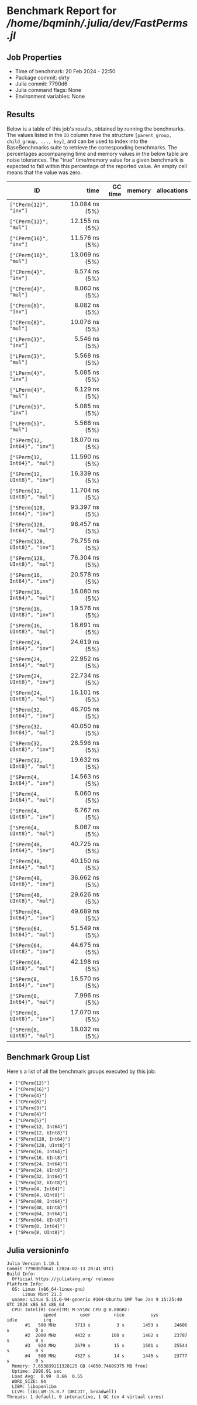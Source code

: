 # Benchmark Report for */home/bqminh/.julia/dev/FastPerms.jl*

## Job Properties
* Time of benchmark: 20 Feb 2024 - 22:50
* Package commit: dirty
* Julia commit: 7790d6
* Julia command flags: None
* Environment variables: None

## Results
Below is a table of this job's results, obtained by running the benchmarks.
The values listed in the `ID` column have the structure `[parent_group, child_group, ..., key]`, and can be used to
index into the BaseBenchmarks suite to retrieve the corresponding benchmarks.
The percentages accompanying time and memory values in the below table are noise tolerances. The "true"
time/memory value for a given benchmark is expected to fall within this percentage of the reported value.
An empty cell means that the value was zero.

| ID                             | time           | GC time | memory | allocations |
|--------------------------------|---------------:|--------:|-------:|------------:|
| `["CPerm{12}", "inv"]`         | 10.084 ns (5%) |         |        |             |
| `["CPerm{12}", "mul"]`         | 12.155 ns (5%) |         |        |             |
| `["CPerm{16}", "inv"]`         | 11.576 ns (5%) |         |        |             |
| `["CPerm{16}", "mul"]`         | 13.069 ns (5%) |         |        |             |
| `["CPerm{4}", "inv"]`          |  6.574 ns (5%) |         |        |             |
| `["CPerm{4}", "mul"]`          |  8.060 ns (5%) |         |        |             |
| `["CPerm{8}", "inv"]`          |  8.082 ns (5%) |         |        |             |
| `["CPerm{8}", "mul"]`          | 10.076 ns (5%) |         |        |             |
| `["LPerm{3}", "inv"]`          |  5.546 ns (5%) |         |        |             |
| `["LPerm{3}", "mul"]`          |  5.568 ns (5%) |         |        |             |
| `["LPerm{4}", "inv"]`          |  5.085 ns (5%) |         |        |             |
| `["LPerm{4}", "mul"]`          |  6.129 ns (5%) |         |        |             |
| `["LPerm{5}", "inv"]`          |  5.085 ns (5%) |         |        |             |
| `["LPerm{5}", "mul"]`          |  5.566 ns (5%) |         |        |             |
| `["SPerm{12, Int64}", "inv"]`  | 18.070 ns (5%) |         |        |             |
| `["SPerm{12, Int64}", "mul"]`  | 11.590 ns (5%) |         |        |             |
| `["SPerm{12, UInt8}", "inv"]`  | 16.339 ns (5%) |         |        |             |
| `["SPerm{12, UInt8}", "mul"]`  | 11.704 ns (5%) |         |        |             |
| `["SPerm{128, Int64}", "inv"]` | 93.397 ns (5%) |         |        |             |
| `["SPerm{128, Int64}", "mul"]` | 98.457 ns (5%) |         |        |             |
| `["SPerm{128, UInt8}", "inv"]` | 76.755 ns (5%) |         |        |             |
| `["SPerm{128, UInt8}", "mul"]` | 76.304 ns (5%) |         |        |             |
| `["SPerm{16, Int64}", "inv"]`  | 20.578 ns (5%) |         |        |             |
| `["SPerm{16, Int64}", "mul"]`  | 16.080 ns (5%) |         |        |             |
| `["SPerm{16, UInt8}", "inv"]`  | 19.576 ns (5%) |         |        |             |
| `["SPerm{16, UInt8}", "mul"]`  | 16.691 ns (5%) |         |        |             |
| `["SPerm{24, Int64}", "inv"]`  | 24.619 ns (5%) |         |        |             |
| `["SPerm{24, Int64}", "mul"]`  | 22.952 ns (5%) |         |        |             |
| `["SPerm{24, UInt8}", "inv"]`  | 22.734 ns (5%) |         |        |             |
| `["SPerm{24, UInt8}", "mul"]`  | 16.101 ns (5%) |         |        |             |
| `["SPerm{32, Int64}", "inv"]`  | 46.705 ns (5%) |         |        |             |
| `["SPerm{32, Int64}", "mul"]`  | 40.050 ns (5%) |         |        |             |
| `["SPerm{32, UInt8}", "inv"]`  | 28.596 ns (5%) |         |        |             |
| `["SPerm{32, UInt8}", "mul"]`  | 19.632 ns (5%) |         |        |             |
| `["SPerm{4, Int64}", "inv"]`   | 14.563 ns (5%) |         |        |             |
| `["SPerm{4, Int64}", "mul"]`   |  6.060 ns (5%) |         |        |             |
| `["SPerm{4, UInt8}", "inv"]`   |  6.767 ns (5%) |         |        |             |
| `["SPerm{4, UInt8}", "mul"]`   |  6.067 ns (5%) |         |        |             |
| `["SPerm{48, Int64}", "inv"]`  | 40.725 ns (5%) |         |        |             |
| `["SPerm{48, Int64}", "mul"]`  | 40.150 ns (5%) |         |        |             |
| `["SPerm{48, UInt8}", "inv"]`  | 36.662 ns (5%) |         |        |             |
| `["SPerm{48, UInt8}", "mul"]`  | 29.626 ns (5%) |         |        |             |
| `["SPerm{64, Int64}", "inv"]`  | 49.689 ns (5%) |         |        |             |
| `["SPerm{64, Int64}", "mul"]`  | 51.549 ns (5%) |         |        |             |
| `["SPerm{64, UInt8}", "inv"]`  | 44.675 ns (5%) |         |        |             |
| `["SPerm{64, UInt8}", "mul"]`  | 42.198 ns (5%) |         |        |             |
| `["SPerm{8, Int64}", "inv"]`   | 16.570 ns (5%) |         |        |             |
| `["SPerm{8, Int64}", "mul"]`   |  7.996 ns (5%) |         |        |             |
| `["SPerm{8, UInt8}", "inv"]`   | 17.070 ns (5%) |         |        |             |
| `["SPerm{8, UInt8}", "mul"]`   | 18.032 ns (5%) |         |        |             |

## Benchmark Group List
Here's a list of all the benchmark groups executed by this job:

- `["CPerm{12}"]`
- `["CPerm{16}"]`
- `["CPerm{4}"]`
- `["CPerm{8}"]`
- `["LPerm{3}"]`
- `["LPerm{4}"]`
- `["LPerm{5}"]`
- `["SPerm{12, Int64}"]`
- `["SPerm{12, UInt8}"]`
- `["SPerm{128, Int64}"]`
- `["SPerm{128, UInt8}"]`
- `["SPerm{16, Int64}"]`
- `["SPerm{16, UInt8}"]`
- `["SPerm{24, Int64}"]`
- `["SPerm{24, UInt8}"]`
- `["SPerm{32, Int64}"]`
- `["SPerm{32, UInt8}"]`
- `["SPerm{4, Int64}"]`
- `["SPerm{4, UInt8}"]`
- `["SPerm{48, Int64}"]`
- `["SPerm{48, UInt8}"]`
- `["SPerm{64, Int64}"]`
- `["SPerm{64, UInt8}"]`
- `["SPerm{8, Int64}"]`
- `["SPerm{8, UInt8}"]`

## Julia versioninfo
```
Julia Version 1.10.1
Commit 7790d6f0641 (2024-02-13 20:41 UTC)
Build Info:
  Official https://julialang.org/ release
Platform Info:
  OS: Linux (x86_64-linux-gnu)
      Linux Mint 21.3
  uname: Linux 5.15.0-94-generic #104-Ubuntu SMP Tue Jan 9 15:25:40 UTC 2024 x86_64 x86_64
  CPU: Intel(R) Core(TM) M-5Y10c CPU @ 0.80GHz: 
              speed         user         nice          sys         idle          irq
       #1   500 MHz       3713 s          3 s       1453 s      24606 s          0 s
       #2  2000 MHz       4432 s        100 s       1462 s      23787 s          0 s
       #3   924 MHz       2679 s         15 s       1501 s      25544 s          0 s
       #4   500 MHz       4527 s         14 s       1445 s      23777 s          0 s
  Memory: 7.653839111328125 GB (4650.74609375 MB free)
  Uptime: 2996.91 sec
  Load Avg:  0.99  0.66  0.55
  WORD_SIZE: 64
  LIBM: libopenlibm
  LLVM: libLLVM-15.0.7 (ORCJIT, broadwell)
Threads: 1 default, 0 interactive, 1 GC (on 4 virtual cores)
```